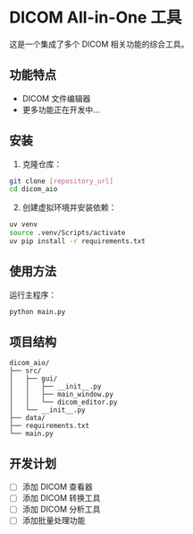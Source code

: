 # DICOM All-in-One 工具

这是一个集成了多个 DICOM 相关功能的综合工具。

## 功能特点

- DICOM 文件编辑器
- 更多功能正在开发中...

## 安装

1. 克隆仓库：
```bash
git clone [repository_url]
cd dicom_aio
```

2. 创建虚拟环境并安装依赖：
```bash
uv venv
source .venv/Scripts/activate
uv pip install -r requirements.txt
```

## 使用方法

运行主程序：
```bash
python main.py
```

## 项目结构

```
dicom_aio/
├── src/
│   ├── gui/
│   │   ├── __init__.py
│   │   ├── main_window.py
│   │   └── dicom_editor.py
│   └── __init__.py
├── data/
├── requirements.txt
└── main.py
```

## 开发计划

- [ ] 添加 DICOM 查看器
- [ ] 添加 DICOM 转换工具
- [ ] 添加 DICOM 分析工具
- [ ] 添加批量处理功能 